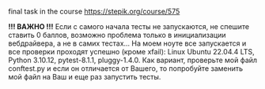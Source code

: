 final task in the course https://stepik.org/course/575

**!!! ВАЖНО !!!**
Если с самого начала тесты не запускаются, не спешите ставить 0 баллов, возможно проблема только в инициализации вебдрайвера, а не в самих тестах...
На моем ноуте все запускается и все проверки проходят успешно (кроме xfail): Linux Ubuntu 22.04.4 LTS, Python 3.10.12, pytest-8.1.1, pluggy-1.4.0. 
Как вариант, проверьте мой файл conftest.py и если он отличается от Вашего, то попробуйте заменить мой файл на Ваш и еще раз запустить тесты.
